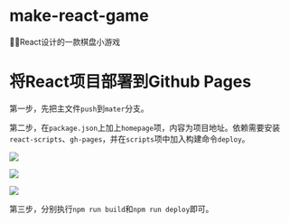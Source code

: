 # make-react-game
:tada::rocket:React设计的一款棋盘小游戏

# 将React项目部署到Github Pages #

第一步，先把主文件`push`到`mater`分支。

第二步，在`package.json`上加上`homepage`项，内容为项目地址。依赖需要安装`react-scripts`、`gh-pages`，并在`scripts`项中加入构建命令`deploy`。

![](https://i.imgur.com/2I3mrTX.jpg)

![](https://i.imgur.com/fMJlVke.jpg)

![](https://i.imgur.com/89AOZ6j.jpg)

第三步，分别执行`npm run build`和`npm run deploy`即可。


